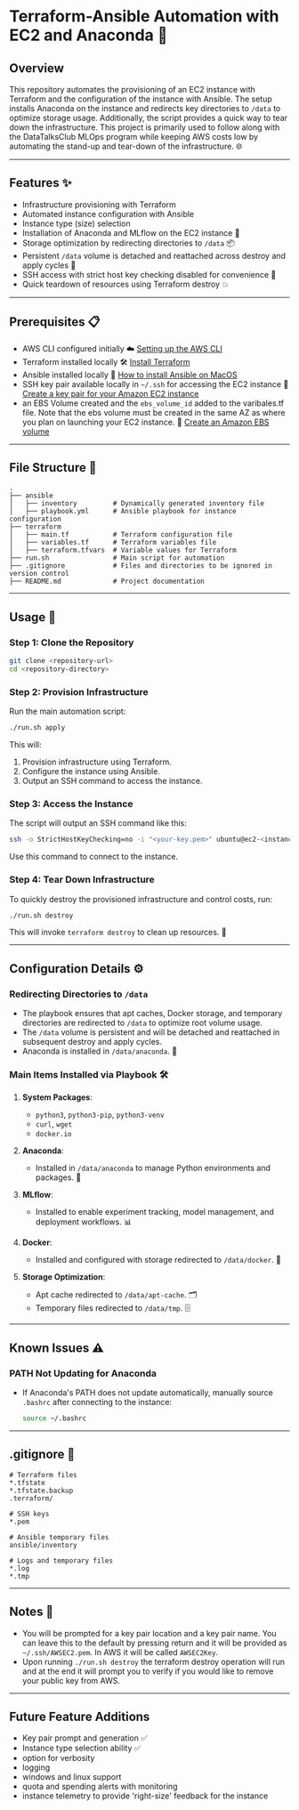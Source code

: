 # Terraform-Ansible Automation with EC2 and Anaconda 🚀

## Overview

This repository automates the provisioning of an EC2 instance with Terraform and the configuration of the instance with Ansible. The setup installs Anaconda on the instance and redirects key directories to `/data` to optimize storage usage. Additionally, the script provides a quick way to tear down the infrastructure. This project is primarily used to follow along with the DataTalksClub MLOps program while keeping AWS costs low by automating the stand-up and tear-down of the infrastructure. 🌐

---

## Features ✨

- Infrastructure provisioning with Terraform
- Automated instance configuration with Ansible
- Instance type (size) selection
- Installation of Anaconda and MLflow on the EC2 instance 🐍
- Storage optimization by redirecting directories to `/data` 📦
- Persistent `/data` volume is detached and reattached across destroy and apply cycles 🔄
- SSH access with strict host key checking disabled for convenience 🔐
- Quick teardown of resources using Terraform destroy 💥

---

## Prerequisites 📋

- AWS CLI configured initially ☁️ [Setting up the AWS CLI ](https://docs.aws.amazon.com/cli/latest/userguide/getting-started-quickstart.html)
- Terraform installed locally 🛠️ [Install Terraform](https://developer.hashicorp.com/terraform/tutorials/aws-get-started/install-cli)
- Ansible installed locally 🤖 [How to install Ansible on MacOS](https://spacelift.io/blog/how-to-install-ansible#how-to-install-ansible-on-macos)
- SSH key pair available locally in `~/.ssh` for accessing the EC2 instance 🔑 [Create a key pair for your Amazon EC2 instance](https://docs.aws.amazon.com/AWSEC2/latest/UserGuide/create-key-pairs.html)
- an EBS Volume created and the `ebs_volume_id` added to the varibales.tf file. Note that the ebs volume must be created in the same AZ as where you plan on launching your EC2 instance. 💾 [Create an Amazon EBS volume](https://docs.aws.amazon.com/ebs/latest/userguide/ebs-creating-volume.html)

---

## File Structure 📂

```
.
├── ansible
│   ├── inventory         # Dynamically generated inventory file
│   ├── playbook.yml      # Ansible playbook for instance configuration
├── terraform
│   ├── main.tf           # Terraform configuration file
│   ├── variables.tf      # Terraform variables file
│   ├── terraform.tfvars  # Variable values for Terraform
├── run.sh                # Main script for automation
├── .gitignore            # Files and directories to be ignored in version control
├── README.md             # Project documentation
```

---

## Usage 📘

### Step 1: Clone the Repository

```bash
git clone <repository-url>
cd <repository-directory>
```

### Step 2: Provision Infrastructure

Run the main automation script:

```bash
./run.sh apply
```

This will:

1. Provision infrastructure using Terraform.
2. Configure the instance using Ansible.
3. Output an SSH command to access the instance.

### Step 3: Access the Instance

The script will output an SSH command like this:

```bash
ssh -o StrictHostKeyChecking=no -i "<your-key.pem>" ubuntu@ec2-<instance-id>.us-west-2.compute.amazonaws.com
```

Use this command to connect to the instance.

### Step 4: Tear Down Infrastructure

To quickly destroy the provisioned infrastructure and control costs, run:

```bash
./run.sh destroy
```

This will invoke `terraform destroy` to clean up resources. 🧹

---

## Configuration Details ⚙️

### Redirecting Directories to `/data`

- The playbook ensures that apt caches, Docker storage, and temporary directories are redirected to `/data` to optimize root volume usage.
- The `/data` volume is persistent and will be detached and reattached in subsequent destroy and apply cycles.
- Anaconda is installed in `/data/anaconda`. 🐍

### Main Items Installed via Playbook 🛠️

1. **System Packages**:

   - `python3`, `python3-pip`, `python3-venv`
   - `curl`, `wget`
   - `docker.io`

2. **Anaconda**:

   - Installed in `/data/anaconda` to manage Python environments and packages. 🐍

3. **MLflow**:

   - Installed to enable experiment tracking, model management, and deployment workflows. 📊

4. **Docker**:

   - Installed and configured with storage redirected to `/data/docker`. 🐳

5. **Storage Optimization**:
   - Apt cache redirected to `/data/apt-cache`. 🗂️
   - Temporary files redirected to `/data/tmp`. 🗄️

---

## Known Issues ⚠️

### PATH Not Updating for Anaconda

- If Anaconda's PATH does not update automatically, manually source `.bashrc` after connecting to the instance:
  ```bash
  source ~/.bashrc
  ```

---

## .gitignore 📜

```plaintext
# Terraform files
*.tfstate
*.tfstate.backup
.terraform/

# SSH keys
*.pem

# Ansible temporary files
ansible/inventory

# Logs and temporary files
*.log
*.tmp
```

---

## Notes 📝

- You will be prompted for a key pair location and a key pair name. You can leave this to the default by pressing return and it will be provided as `~/.ssh/AWSEC2.pem`. In AWS it will be called `AWSEC2Key`.
- Upon running `./run.sh destroy` the terraform destroy operation will run and at the end it will prompt you to verify if you would like to remove your public key from AWS.

---

## Future Feature Additions

- Key pair prompt and generation :white_check_mark:
- Instance type selection ability :white_check_mark:
- option for verbosity
- logging
- windows and linux support
- quota and spending alerts with monitoring
- instance telemetry to provide 'right-size' feedback for the instance
